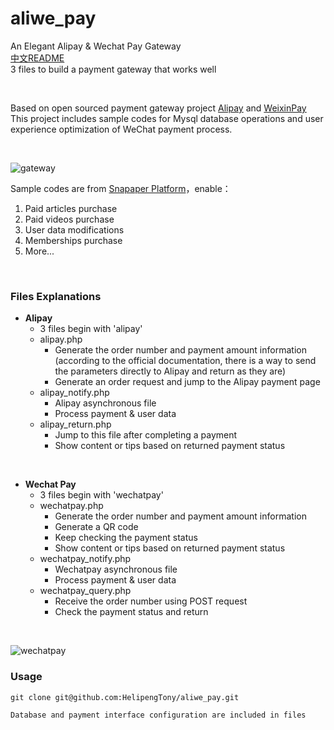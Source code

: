 # aliwe_pay
An Elegant Alipay &amp; Wechat Pay Gateway
<br/>
[中文README](https://www.ouorz.com/288)
<br/>
3 files to build a payment gateway that works well

<br/>

Based on open sourced payment gateway project [Alipay](https://github.com/dedemao/alipay) and [WeixinPay](https://github.com/dedemao/weixinPay)
<br/>
This project includes sample codes for Mysql database operations and user experience optimization of WeChat payment process.

<br/>

![gateway](https://i.loli.net/2019/02/18/5c6a34f654d70.png)

Sample codes are from [Snapaper Platform](https://platform.snapaper.com)，enable：
1. Paid articles purchase
2. Paid videos purchase
3. User data modifications
4. Memberships purchase
5. More...

<br/>

### Files Explanations
+ **Alipay**
  + 3 files begin with 'alipay'
  + alipay.php
    + Generate the order number and payment amount information (according to the official documentation, there is a way to send the parameters directly to Alipay and return as they are)
    + Generate an order request and jump to the Alipay payment page
  + alipay_notify.php
    + Alipay asynchronous file
    + Process payment & user data
  + alipay_return.php
    + Jump to this file after completing a payment
    + Show content or tips based on returned payment status

<br/>    

+ **Wechat Pay**
  + 3 files begin with 'wechatpay'
  + wechatpay.php
    + Generate the order number and payment amount information
    + Generate a QR code
    + Keep checking the payment status
    + Show content or tips based on returned payment status
  + wechatpay_notify.php
    + Wechatpay asynchronous file
    + Process payment & user data
  + wechatpay_query.php
    + Receive the order number using POST request
    + Check the payment status and return
  
<br/>

![wechatpay](https://i.loli.net/2019/02/18/5c6a34f6519c4.png)

### Usage
```
git clone git@github.com:HelipengTony/aliwe_pay.git

Database and payment interface configuration are included in files
```

